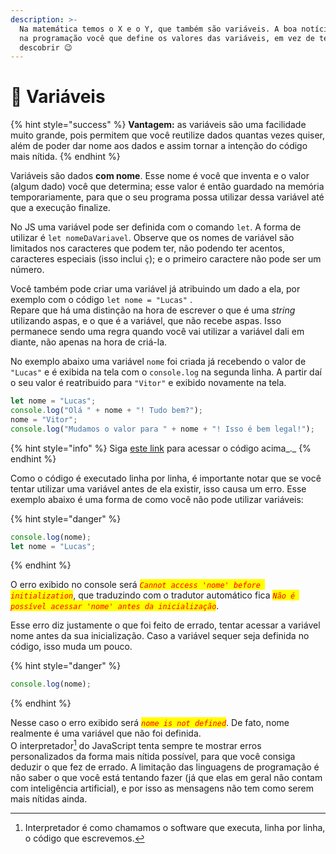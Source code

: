 ```yaml
---
description: >-
  Na matemática temos o X e o Y, que também são variáveis. A boa notícia é que
  na programação você que define os valores das variáveis, em vez de ter que
  descobrir 😉
---
```


# 🧩 Variáveis

{% hint style="success" %}
**Vantagem:** as variáveis são uma facilidade muito grande, pois permitem que você reutilize dados quantas vezes quiser, além de poder dar nome aos dados e assim tornar a intenção do código mais nítida.
{% endhint %}

Variáveis são dados **com nome**. Esse nome é você que inventa e o valor (algum dado) você que determina; esse valor é então guardado na memória temporariamente, para que o seu programa possa utilizar dessa variável até que a execução finalize.

No JS uma variável pode ser definida com o comando `let`. A forma de utilizar é `let nomeDaVariavel`. Observe que os nomes de variável são limitados nos caracteres que podem ter, não podendo ter acentos, caracteres especiais (isso inclui `ç`); e o primeiro caractere não pode ser um número.

Você também pode criar uma variável já atribuindo um dado a ela, por exemplo com o código `let nome = "Lucas"` .\
Repare que há uma distinção na hora de escrever o que é uma _string_ utilizando aspas, e o que é a variável, que não recebe aspas. Isso permanece sendo uma regra quando você vai utilizar a variável dali em diante, não apenas na hora de criá-la.

No exemplo abaixo uma variável `nome` foi criada já recebendo o valor de `"Lucas"` e é exibida na tela com o `console.log` na segunda linha. A partir daí o seu valor é reatribuido para `"Vitor"` e exibido novamente na tela.

```javascript
let nome = "Lucas";
console.log("Olá " + nome + "! Tudo bem?");
nome = "Vitor";
console.log("Mudamos o valor para " + nome + "! Isso é bem legal!");
```

{% hint style="info" %}
Siga [este link](https://coolfee.github.io/#\{%22autorun%22:%221%22,%22code%22:%22let%20nome%20=%20\\%22Lucas\\%22;\nconsole.log\(\\%22Ol%C3%A1%20\\%22%20+%20nome%20+%20\\%22!%20Tudo%20bem?\\%22\);\nnome%20=%20\\%22Vitor\\%22;\nconsole.log\(\\%22Mudamos%20o%20valor%20para%20\\%22%20+%20nome%20+%20\\%22!%20Isso%20%C3%A9%20bem%20legal!\\%22\);%22,%22tests%22:%22;%22}) para acessar o código acima_._
{% endhint %}

Como o código é executado linha por linha, é importante notar que se você tentar utilizar uma variável antes de ela existir, isso causa um erro. Esse exemplo abaixo é uma forma de como você não pode utilizar variáveis:

{% hint style="danger" %}
```javascript
console.log(nome);
let nome = "Lucas";
```
{% endhint %}

O erro exibido no console será _<mark style="color:red;">`Cannot access 'nome' before initialization`</mark>_, que traduzindo com o tradutor automático fica _<mark style="color:red;">`Não é possível acessar 'nome' antes da inicialização`</mark>_.

Esse erro diz justamente o que foi feito de errado, tentar acessar a variável nome antes da sua inicialização. Caso a variável sequer seja definida no código, isso muda um pouco.

{% hint style="danger" %}
```javascript
console.log(nome);
```
{% endhint %}

Nesse caso o erro exibido será _<mark style="color:red;">`nome is not defined`</mark>_. De fato, nome realmente é uma variável que não foi definida.\
O interpretador[^1] do JavaScript tenta sempre te mostrar erros personalizados da forma mais nítida possível, para que você consiga deduzir o que fez de errado. A limitação das linguagens de programação é não saber o que você está tentando fazer (já que elas em geral não contam com inteligência artificial), e por isso as mensagens não tem como serem mais nítidas ainda.

[^1]: Interpretador é como chamamos o software que executa, linha por linha, o código que escrevemos.
